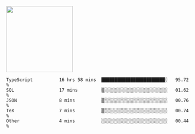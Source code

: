<img height="180em" src="https://github-readme-stats.vercel.app/api?username=toadkarter&show_icons=true&hide_border=true&&count_private=true&include_all_commits=true" />

<!--START_SECTION:waka-->

```text
TypeScript          16 hrs 58 mins  ████████████████████████░   95.72 %
SQL                 17 mins         ▒░░░░░░░░░░░░░░░░░░░░░░░░   01.62 %
JSON                8 mins          ▒░░░░░░░░░░░░░░░░░░░░░░░░   00.76 %
TeX                 7 mins          ▒░░░░░░░░░░░░░░░░░░░░░░░░   00.74 %
Other               4 mins          ░░░░░░░░░░░░░░░░░░░░░░░░░   00.44 %
```

<!--END_SECTION:waka-->
